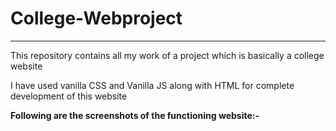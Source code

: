 <h1>College-Webproject</h1>
<hr>
<p>This repository contains all my work of a project which is basically a college website</p>
<p>I have used vanilla CSS and Vanilla JS along with HTML for complete development of this website</p>
<p><strong>Following are the screenshots of the functioning website:-</strong></p>

